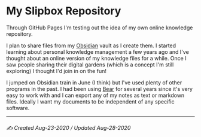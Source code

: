 # My Slipbox Repository
Through GitHub Pages I'm testing out the idea of my own online knowledge repository.

I plan to share files from my [Obsidian](https://obsidian.md/) vault as I create them. I started learning about personal knowledge management a few years ago and I've thought about an online version of my knowledge files for a while. Once I saw people sharing their digital gardens (which is a concept I'm still exploring) I thought I'd join in on the fun!

I jumped on Obsidian train in June (I think) but I've used plenty of other programs in the past. I had been using [Bear](https://bear.app/) for several years since it's very easy to work with and I can export any of my notes as text or markdown files. Ideally I want my documents to be independent of any specific software.

---

###### ✍️ Created Aug-23-2020 / Updated Aug-28-2020
